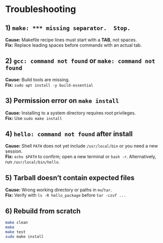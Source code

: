 # Troubleshooting

## 1) `make: *** missing separator.  Stop.`
**Cause:** Makefile recipe lines must start with a **TAB**, not spaces.  
**Fix:** Replace leading spaces before commands with an actual tab.

## 2) `gcc: command not found` or `make: command not found`
**Cause:** Build tools are missing.  
**Fix:** `sudo apt install -y build-essential`

## 3) Permission error on `make install`
**Cause:** Installing to a system directory requires root privileges.  
**Fix:** Use `sudo make install`

## 4) `hello: command not found` after install
**Cause:** Shell `PATH` does not yet include `/usr/local/bin` or you need a new session.  
**Fix:** `echo $PATH` to confirm; open a new terminal or `hash -r`. Alternatively, run `/usr/local/bin/hello`.

## 5) Tarball doesn’t contain expected files
**Cause:** Wrong working directory or paths in `mv`/`tar`.  
**Fix:** Verify with `ls -R hello_package` before `tar -czvf ...`

## 6) Rebuild from scratch
```bash
make clean
make
make test
sudo make install
```
